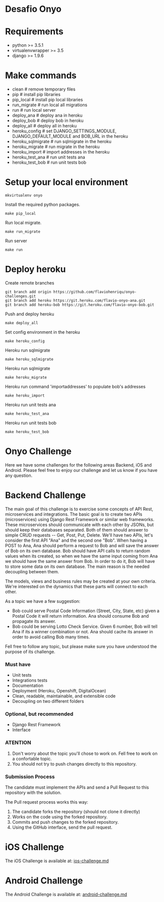# Desafio Onyo #

Requirements
============

* python >= 3.5.1
* virtualenvwrapper >= 3.5
* django >= 1.9.6

Make commands
=============

- clean                 # remove temporary files
- pip                   # install pip libraries
- pip_local             # install pip local libraries
- run_migrate           # run local all migrations
- run                   # run local server
- deploy_ana            # deploy ana in heroku
- deploy_bob            # deploy bob in heroku
- deploy_all            # deploy all in heroku
- heroku_config         # set DJANGO_SETTINGS_MODULE, DJANGO_DEFAULT_MODULE and BOB_URL in the heroku
- heroku_sqlmigrate     # run sqlmigrate in the heroku
- heroku_migrate        # run migrate in the heroku
- heroku_import         # import addresses in the heroku
- heroku_test_ana       # run unit tests ana
- heroku_test_bob       # run unit tests bob


Setup your local environment
============================

    mkvirtualenv onyo

Install the required python packages.

    make pip_local
    
Run local migrate.

    make run_migrate

Run server

    make run


Deploy heroku
============================

Create remote branches

    git branch add origin https://github.com/flaviohenriqu/onyo-challenges.git
    git branch add heroku https://git.heroku.com/flavio-onyo-ana.git
    git branch add heroku-bob https://git.heroku.com/flavio-onyo-bob.git
    
Push and deploy heroku

    make deploy_all
    
Set config environment in the heroku

    make heroku_config
    
Heroku run sqlmigrate

    make heroku_sqlmigrate

Heroku run sqlmigrate

    make heroku_migrate

Heroku run command 'importaddresses' to populate bob's addresses

    make heroku_import

Heroku run unit tests ana

    make heroku_test_ana

Heroku run unit tests bob

    make heroku_test_bob

# Onyo Challenge #

Here we have some challenges for the following areas Backend, iOS and Android. Please feel free to enjoy our challenge and let us know if you have any question.

# Backend Challenge #

The main goal of this challenge is to exercise some concepts of API Rest, microservices and integrations. The basic goal is to create two APIs (microservices) using Django Rest Framework or similar web frameworks. These microservices should communicate with each other by JSONs, but should keep their databases separated. Both of them should answer to simple CRUD requests -- Get, Post, Put, Delete. We'll have two APIs, let's consider the first API "Ana" and the second one "Bob". When having a POST to Ana, Ana should perform a request to Bob and will save the answer of Bob on its own database. Bob should have API calls to return random values when its created, so when we have the same input coming from Ana we should have the same answer from Bob. In order to do it, Bob will have to store some data on its own database. The main reason is the needed decoupling between them.

The models, views and business rules may be created at your own criteria. We're interested on the dynamics that these parts will connect to each other.

As a topic we have a few suggestion:
- Bob could serve Postal Code Information (Street, City, State, etc) given a Postal Code it will return information. Ana should consume Bob and propagate its answer.
- Bob could be serving Lotto Check Service. Given 6 number, Bob will tell Ana if its a winner combination or not. Ana should cache its answer in order to avoid calling Bob many times.

Fell free to follow any topic, but please make sure you have understood the purpose of its challenge.

### **Must have** ###

* Unit tests
* Integrations tests
* Documentation
* Deployment (Heroku, Openshift, DigitalOcean)
* Clean, readable, maintainable, and extensible code 
* Decoupling on two different folders

### **Optional, but recommended** ###

* Django Rest Framework 
* Interface

### **ATENTION** ###
1. Don't worry about the topic you'll chose to work on. Fell free to work on a confortable topic.
2. You should not try to push changes directly to this repository.

### **Submission Process** ###
The candidate must implement the APIs and send a Pull Request to this repository with the solution.

The Pull request process works this way:

1. The candidate forks the repository (should not clone it directly)
2. Works on the code using the forked repository.
3. Commits and push changes to the forked repository.
4. Using the GitHub interface, send the pull request.

# iOS Challenge #

The iOS Challenge is available at: [ios-challenge.md](https://github.com/Onyo/onyo-challenges/blob/master/ios-challenge.md)

# Android Challenge #

The Android Challenge is available at: [android-challenge.md](https://github.com/Onyo/onyo-challenges/blob/master/android-challenge.md)
